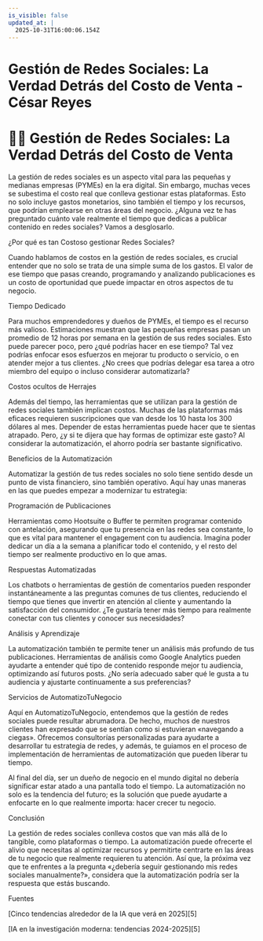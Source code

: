 ```yaml
---
is_visible: false
updated_at: |
  2025-10-31T16:00:06.154Z
---
```


# Gestión de Redes Sociales: La Verdad Detrás del Costo de Venta - César Reyes
# 👨‍🏫 Gestión de Redes Sociales: La Verdad Detrás del Costo de Venta
La gestión de redes sociales es un aspecto vital para las pequeñas y medianas empresas (PYMEs) en la era digital. Sin embargo, muchas veces se subestima el costo real que conlleva gestionar estas plataformas. Esto no solo incluye gastos monetarios, sino también el tiempo y los recursos, que podrían emplearse en otras áreas del negocio. ¿Alguna vez te has preguntado cuánto vale realmente el tiempo que dedicas a publicar contenido en redes sociales? Vamos a desglosarlo.
¿Por qué es tan Costoso gestionar Redes Sociales?
Cuando hablamos de costos en la gestión de redes sociales, es crucial entender que no solo se trata de una simple suma de los gastos. El valor de ese tiempo que pasas creando, programando y analizando publicaciones es un costo de oportunidad que puede impactar en otros aspectos de tu negocio.
Tiempo Dedicado
Para muchos emprendedores y dueños de PYMEs, el tiempo es el recurso más valioso. Estimaciones muestran que las pequeñas empresas pasan un promedio de 12 horas por semana en la gestión de sus redes sociales. Esto puede parecer poco, pero ¿qué podrías hacer en ese tiempo? Tal vez podrías enfocar esos esfuerzos en mejorar tu producto o servicio, o en atender mejor a tus clientes. ¿No crees que podrías delegar esa tarea a otro miembro del equipo o incluso considerar automatizarla?
Costos ocultos de Herrajes
Además del tiempo, las herramientas que se utilizan para la gestión de redes sociales también implican costos. Muchas de las plataformas más eficaces requieren suscripciones que van desde los 10 hasta los 300 dólares al mes. Depender de estas herramientas puede hacer que te sientas atrapado. Pero, ¿y si te dijera que hay formas de optimizar este gasto? Al considerar la automatización, el ahorro podría ser bastante significativo.
Beneficios de la Automatización
Automatizar la gestión de tus redes sociales no solo tiene sentido desde un punto de vista financiero, sino también operativo. Aquí hay unas maneras en las que puedes empezar a modernizar tu estrategia:
Programación de Publicaciones
Herramientas como Hootsuite o Buffer te permiten programar contenido con antelación, asegurando que tu presencia en las redes sea constante, lo que es vital para mantener el engagement con tu audiencia. Imagina poder dedicar un día a la semana a planificar todo el contenido, y el resto del tiempo ser realmente productivo en lo que amas.
Respuestas Automatizadas
Los chatbots o herramientas de gestión de comentarios pueden responder instantáneamente a las preguntas comunes de tus clientes, reduciendo el tiempo que tienes que invertir en atención al cliente y aumentando la satisfacción del consumidor. ¿Te gustaría tener más tiempo para realmente conectar con tus clientes y conocer sus necesidades?
Análisis y Aprendizaje
La automatización también te permite tener un análisis más profundo de tus publicaciones. Herramientas de análisis como Google Analytics pueden ayudarte a entender qué tipo de contenido responde mejor tu audiencia, optimizando así futuros posts. ¿No sería adecuado saber qué le gusta a tu audiencia y ajustarte continuamente a sus preferencias?
Servicios de AutomatizoTuNegocio
Aquí en AutomatizoTuNegocio, entendemos que la gestión de redes sociales puede resultar abrumadora. De hecho, muchos de nuestros clientes han expresado que se sentían como si estuvieran «navegando a ciegas». Ofrecemos consultorías personalizadas para ayudarte a desarrollar tu estrategia de redes, y además, te guiamos en el proceso de implementación de herramientas de automatización que pueden liberar tu tiempo.
Al final del día, ser un dueño de negocio en el mundo digital no debería significar estar atado a una pantalla todo el tiempo. La automatización no solo es la tendencia del futuro; es la solución que puede ayudarte a enfocarte en lo que realmente importa: hacer crecer tu negocio.
Conclusión
La gestión de redes sociales conlleva costos que van más allá de lo tangible, como plataformas o tiempo. La automatización puede ofrecerte el alivio que necesitas al optimizar recursos y permitirte centrarte en las áreas de tu negocio que realmente requieren tu atención. Así que, la próxima vez que te enfrentes a la pregunta «¿debería seguir gestionando mis redes sociales manualmente?», considera que la automatización podría ser la respuesta que estás buscando.
Fuentes
[Cinco tendencias alrededor de la IA que verá en 2025][5]
[IA en la investigación moderna: tendencias 2024-2025][5]